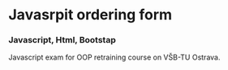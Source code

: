 # Javasrpit ordering form

### Javascript, Html, Bootstap

Javascript exam for OOP retraining course on VŠB-TU Ostrava.
